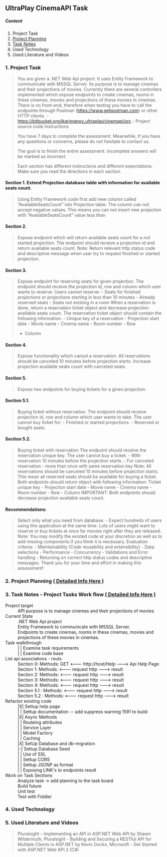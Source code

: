 ## UltraPlay CinemaAPI Task
##### Content
1. Project Task
2. [Project Planning](https://github.com/VeselinovStf/UP_CinamaSystem/projects/1 "Details Here")
3. [ Task Notes  ](https://github.com/VeselinovStf/UP_CinamaSystem/projects/2 "( Detail Here )")
4. Used Technology
5. Used Literature and Videos

### 1. Project Task 
	
> You are given a .NET Web Api project. It uses Entity Framework to communicate with MSSQL Server. Its purpose is to manage cinemas and their projections of movies. Currently there are several controllers implemented which expose endpoints to create cinemas, rooms in these cinemas, movies and projections of these movies in cinemas. There is no front-end, therefore when testing you have to call the endpoints through Postman (https://www.getpostman.com) or other HTTP clients. - https://bitbucket.org/ikarimanov_ultraplay/cinemapi/src   - Project source code Instructions 
> 
>  You have 7 days to complete the assessment.  Meanwhile, if you have any questions or concerns, please do not hesitate to contact us. 
> 
>  The goal is to finish the entire assessment. Incomplete answers will be marked as incorrect.

> 
> Each section has different instructions and different expectations. Make sure you read the directions in each section.

#### Section 1. Extend Projection database table with information for available seats count.
	
> Using Entity Framework code first add new column called “AvailableSeatsCount” into Projection table. The column can not accept negative values. This means you can not insert new projection with “AvailableSeatsCount” value less than 
#### Section 2. 
	
> Expose endpoint which will return available seats count for a not started projection. The endpoint should receive a projection id and return available seats count. Note: Return relevant http status code and descriptive message when user try to request finished or started projection. 
#### Section 3.
>  Expose endpoint for reserving seats for given projection. The endpoint should receive the projection id, row and column which user wants to reserve. Users cannot reserve: - Seats for finished projections or projections starting in less than 10 minutes - Already reserved seats - Seats not existing in a room
> When a reservation is done, return a reservation ticket object and decrease projection available seats count. The reservation ticket object should contain the following information. - Unique key of a reservation - Projection start date - Movie name - Cinema name - Room number - Row
> - Column
#### Section 4. 
	
> Expose functionality which cancel a reservation. All reservations should be canceled 10 minutes before projection starts. Increase projection available seats count with canceled seats. 
#### Section 5. 
	
> Expose two endpoints for buying tickets for a given projection. 
#### Section 5.1.
	 
> Buying ticket without reservation. The endpoint should receive projection id, row and column which user wants to take. The user cannot buy ticket for:  - Finished or started projections.  - Reserved or bought seats.
#### Section 5.2. 
	
> Buying ticket with reservation The endpoint should receive the reservation unique key. The user cannot buy a ticket:   - With reservation 10 minutes before the projection starts.    - For canceled reservation   - more than once with same reservation key Note: All reservations should be canceled 10 minutes before projection starts. This mean all reserved seats should be available for buying a ticket. Both endpoints should return object with following information: Ticket unique key - Projection start date - Movie name - Cinema name - Room number - Row - Column IMPORTANT: Both endpoints should decrease projection available seats count.

#### Recommendations:  
	
> Select only what you need from database. - Expect hundreds of users using this application at the same time. Lots of users might want to reserve or buy tickets at once for movies right after they are released. Note: You may modify the existed code at your discretion as well as to add missing components if you think it is necessary. Evaluation criteria: - Maintainability (Code reusability and extensibility) - Data selections - Performance - Concurrency - Validations and Error handling - Returning on correct http status codes and descriptive messages. Thank you for your time and effort in making this assessment! 

### 2. Project Planning [( Detailed Info Here )](https://github.com/VeselinovStf/UP_CinamaSystem/projects/1 "( Details Here )")

### 3. Task Notes - Project Tasks Work flow [( Detailed Info Here )](https://github.com/VeselinovStf/UP_CinamaSystem/projects/2 "( Detail Here )")

<dl>
  <dt>Project target</dt>
   <dd>API purpose is to manage cinemas and their projections of movies</dd>
  <dt>Current State</dt>
  <dd> .NET Web Api project</dd>
  <dd>Entity Framework to communicate with MSSQL Server.</dd>
<dd> Endpoints to create cinemas, rooms in these cinemas, movies and projections of these movies in cinemas.</dd>
  <dt>Task walkthrough</dt>
<dd> | | Examine task requirements </dd>
  <dd> | | Examine code base</dd>
  <dt> List api associations - routs</dt>
	<dd>Section 0: Methods: GET <--- http://host/Help ---> Api Help Page </dd> 
	<dd>Section 1: Methods: <--- request http ---> result </dd> 
  <dd>Section 2: Methods: <--- request http ---> result </dd> 
<dd>Section 3: Methods: <--- request http ---> result </dd> 
<dd>Section 4: Methods: <--- request http ---> result </dd> 
<dd>Section 5.1 : Methods: <--- request http ---> result </dd> 
<dd>Section 5.2 : Methods: <--- request http ---> result </dd> 
  <dt> Refactor existing code</dt>
	<dd> |X| Settup help page </dd>
	<dd>| | Settup documentation -- add suppress warning 1591 to build</dd>
	<dd>|X| Async Methods </dd>
	<dd>| | Routeing attributes </dd>
	<dd>| | Service Layer </dd>
	<dd>| | Model Factory </dd>
	<dd>| | Caching </dd>
	<dd> |X| SetUp Database and db-migration </dd>
	<dd>|-| Settup Database Seed</dd>
	<dd>| | Use of SSL </dd>
	<dd>| | Settup CORS </dd>
	<dd>| | Settup JSONP as format </dd>
	<dd>| | Exposing LINK's to endpoints result </dd>	
  <dt> Work on Task Sections </dt>
	<dd> Analyze task -> add planning to the task board</dd>
	<dd>Build future</dd>
	<dd>Unit test</dd>
	<dd>Test with Fiddler</dd>
</dl>

### 4. Used Technology
### 5. Used Literature and Videos

> Pluralsight - Implementing an API in ASP.NET Web API by Shawn Wildermuth, 
> 	Pluralsight - Building and Securing a RESTful API for Multiple Clients in 	ASP.NET by Kevin Dockx, 
> 	Microsoft - Get Started with ASP.NET Web API 2 (C#) 
